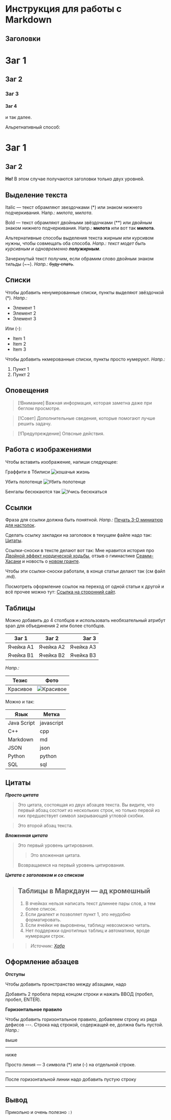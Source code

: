 # Инструкция для работы с Markdown

## Заголовки

# Заг 1
## Заг 2
### 3аг 3
#### Заг 4

и так далее.

Альретнативный способ:

Заг 1
======

Заг 2
-------

__Но!__ В этом случае получаются заголовки только двух уровней. 

## Выделение текста

Italic — текст обрамляют звездочками (*) или знаком нижнего подчеркивания. Напр.: *милота*, _милота_.

Bold — текст обрамляют двойными звёздочками (**) или двойным знаком нижнего подчеркивания. Напр.: **милота** или вот так __милота__.

Альтернативные способы выделения текста жирным или курсивом нужны, чтобы совмещать оба способа. _Напр.:_ _текст модет быть курсивным и одновременно **полужирным**_.

Зачеркнутый текст получим, если обрамим слово двойным знаком тильды (~~). *Напр.:* ~~буду спать~~.

## Списки

Чтобы добавить ненумерованные списки, пункты выделяют звёздочкой (*). *Напр.:*
* Элемент 1
* Элемент 2
* Элемент 3

Или (-):

- Item 1
- Item 2
- Item 3

Чтобы добавить нкмерованные списки, пункты просто нумеруют. *Напр.:*

1. Пункт 1
2. Пункт 2

## Оповещения

> [!Внимание]
> Важная информация, которая заметна даже при беглом просмотре.

> [!Совет]
> Дополнительные сведения, которые помогают лучше решить задачу.

> [!Предупреждение]
> Опвсные действия.

## Работа с изображениями

Чтобы вставить изображение, напиши следующее:

Граффити в Тбилиси
![кошачья жизнь](cats_life.jpg)


Убить полотенце ![Убить полотенце](image_1.JPG)


Бенгалы бесюкаются так ![Учись бесюкаться](image_2.JPG)


## Ссылки

Фраза для ссылки должна быть понятной. *Напр.:* [Печать 3-D миниатюр для настолок](https://vk.com/tesseract_prints).

Сделать ссылку закладки на заголовок в текущем файле надо так:
[Цитаты](#цитаты).

Ссылки-сноски в тексте делают вот так:
Мне нравится история про [Двойной эффект нордической ходьбы][1], отзыв о гимнастике [Сеамм-Хасани][2] и новость о [новом гранте][3].

Чтобы эти ссылки-сноски работали, в конце статьи делают так (см файл .md).
<!--Reference links in article-->
[1]: https://podarizdorovie.ru/2020/12/14/двойной-эффект-нордической-ходьбы/
[2]: https://podarizdorovie.ru/2020/05/29/гимнастика-сеамм-хасани-научила/
[3]: https://podarizdorovie.ru/2022/06/15/как-помочь-пенсионерам-бесплатно-сох/

Посмотреть оформление ссылок на переход от одной статьи к другой и всё прочее можно тут: [Ссылка на сторонний сайт](https://docs.microsoft.com/ru-ru/contribute/how-to-write-links).

## Таблицы

Можно добавить до 4 столбцов и использовать необязательный атрибут span для объединения 2 или более столбцов.

| Заг 1 | Заг 2 | Заг 3 |  
|-----------|:-----------:|-----------:|  
| Ячейка A1 | Ячейка A2 | Ячейка A3 |  
| Ячейка B1 | Ячейка B2 | Ячейка B3 |


_Напр.:_

| Тезис | Фото | 
|-----------|:-----------:|  
| Красивое | ![Красивое](Pompadur.jpg) |


Можно и так:

|Язык | Метка|
|-----|------|
| Java Script | javascript |
| C++ |cpp|
|Markdown|md|
|JSON|json|
|Python|python|
|SQL|sql|


## Цитаты
_**Просто цитата**_

> Это цитата, состоящая из двух абзацев текста. Вы видите, что первый
абзац состоит из нескольких строк, но только первой из них предшествует
символ закрывающей угловой скобки.

> Это второй абзац текста.

_**Вложенная цитата**_

> Это первый уровень цитирования.
>
> > Это вложенная цитата.
>
> Возвращаемся на первый уровень цитирования.

_**Цитата с заголовком и со списком**_
> ## Таблицы в Маркдаун — ад кромешный
>
> 1. В ячейках нельзя написать текст длиннее пары слов, а тем более список.
> 2. Если диалект и позволяет пункт 1, это неудобно форматировать.
> 3. Если ячейки не выровнены, таблицу невозможно читать.
> 4. Нет поддержки однотипных таблиц и автоматики, вроде нумерации строк.

>> *Источник: [Хабр](https://habr.com/ru/post/474826/?ysclid=l610i855g898396003)*

## Оформление абзацев

__Отступы__

Чтобы добавить пронстранство между абзацами, надо  

Добавить 2 пробела перед концом строки и нажать ВВОД (пробел, пробел, ENTER).

__Горизонтальное правило__

Чтобы добавить горизонтальное правило, добавляем строку из ряда дефисов ---. Строка над строкой, содержащей ее, должна быть пустой. _Напр.:_

выше

------
ниже

Просто линия — 3 символа (*) или (-) на отдельной строке.

***

После горизонтальной линии надо добавить пустую строку

---

## Вывод
Прикольно и очень полезно `:)`